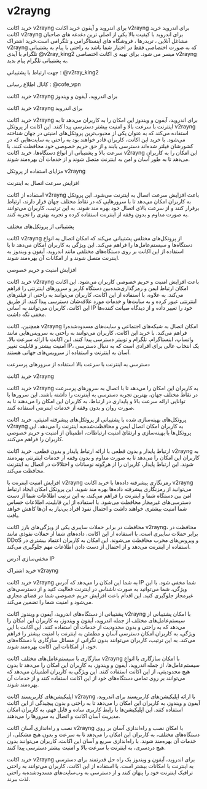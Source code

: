 # v2rayng
خرید اکانت v2rayng برای اندروید و آیفون
خرید اکانت v2rayng برای اندروید
خرید اکانت v2rayng برای اندروید با کیفیت بالا یکی از اصلی ترین دغدغه های صاحبان مشاغل آنلاین ، تریدرها ، فروشگاه های اینستاگرامی و تلگرامی است.خرید اشتراک v2rayng که به صورت اختصاصی فقط در اختیار شما باشد به راحتی با پیام به پشتیبانی تلگرام با آیدی @v2ray_king2 میسر می شود. برای تهیه ی اکانت اختصاصی v2rayng به پشتیبانی تلگرام پیام بدید.

جهت ارتباط با پشتیبانی : @v2ray_king2

کانال اطلاع رسانی : @cofe_vpn

 

خرید اکانت v2rayng برای اندروید، آیفون و ویندوز
 

خرید اکانت v2rayng برای اندروید

خرید اکانت v2rayng برای اندروید، آیفون و ویندوز این امکان را به کاربران می‌دهد تا به اینترنت با سرعت بالا و امنیت بیشتر دسترسی پیدا کنند. این اکانت از پروتکل v2rayng استفاده می‌کند که به عنوان یکی از محبوب‌ترین پروتکل‌های امنیتی در جهان شناخته می‌شود. با خرید این اکانت، کاربران قادر خواهند بود به راحتی به سایت‌هایی که در کشورشان فیلتر شده‌اند دسترسی یابند و از حق حریم خصوصی خود محافظت کنند. با سرعت بالا و پشتیبانی از انواع دستگاه‌ها، خرید اکانت v2rayng این امکان را به کاربران می‌دهد تا به طور آسان و امن به اینترنت متصل شوند و از خدمات آن بهره‌مند شوند.

مزایای استفاده از پروتکل v2rayng

افزایش سرعت اتصال به اینترنت

استفاده از اکانت v2rayng باعث افزایش سرعت اتصال به اینترنت می‌شود. این پروتکل به کاربران امکان می‌دهد تا با سرورهایی که در نقاط مختلف جهان قرار دارند، ارتباط برقرار کنند و از سرعت بالای اتصال خود بهره مند شوند. به این ترتیب، کاربران می‌توانند به صورت مداوم و بدون وقفه از اینترنت استفاده کرده و تجربه بهتری را تجربه کنند.

پشتیبانی از پروتکل‌های مختلف

اکانت v2rayng از پروتکل‌های مختلفی پشتیبانی می‌کند که امکان اتصال به انواع دستگاه‌ها و سیستم‌عامل‌ها را فراهم می‌کند. این ویژگی به کاربران امکان می‌دهد تا با استفاده از این اکانت بر روی دستگاه‌های مختلفی مانند اندروید، آیفون و ویندوز به اینترنت متصل شوند و از امکانات آن بهره‌مند شوند.

افزایش امنیت و حریم خصوصی

خرید اکانت v2rayng باعث افزایش امنیت و حریم خصوصی کاربران می‌شود. این اکانت امکان ارتباط ایمن و رمزگذاری‌شده‌بین دستگاه کاربر و سرورهای اینترنتی را فراهم می‌کند. به علاوه، با استفاده از این اکانت، کاربران می‌توانند به راحتی از فیلترهای اینترنتی عبور کرده و به سایت‌ها و خدمات مورد علاقه‌شان دسترسی پیدا کنند. از طریق این اکانت، کاربران می‌توانند به آسانی IP خود را تغییر داده و از دیدگاه صیانت کننده‌ها مخفی نگه داشت.

همچنین، اکانت v2rayng امکان اتصال به شبکه‌های اجتماعی و سایت‌های مسدود‌شده‌را فراهم می‌کند. با خرید این اکانت، کاربران می‌توانند به راحتی به سرویس‌هایی مانند واتساپ، اینستاگرام، تلگرام و توییتر دسترسی پیدا کنند. این اکانت با ارائه سرعت بالا، امنیت بیشتر و قابلیت تغییر IP، یک انتخاب عالی برای افرادی است که به دنبال دسترسی آسان به اینترنت و استفاده از سرویس‌های جهانی هستند.

دسترسی به اینترنت با سرعت بالا
استفاده از سرورهای پرسرعت
 

خرید اکانت v2rayng

خرید اکانت v2rayng به کاربران این امکان را می‌دهد تا با اتصال به سرورهای پرسرعت در نقاط مختلف جهان، بهترین تجربه دسترسی به اینترنت را داشته باشند. این سرورها با توانایی ارائه سرعت بالا و پایداری در ارتباط، به کاربران این امکان را می‌دهند تا به صورت روان و بدون وقفه از خدمات اینترنتی استفاده کنند.

پروتکل‌های بهینه‌سازی شده
با پشتیبانی از پروتکل‌های پیشرفته امنیتی، خرید اکانت v2rayng به کاربران امکان اتصال ایمن و محافظت‌شده‌به اینترنت را می‌دهد. این پروتکل‌ها با بهینه‌سازی و ارتقائ امنیت ارتباطات، اطمینان از امنیت و حریم خصوصی کاربران را فراهم می‌کنند.

ارتباط پایدار و بدون قطعی
با ارائه ارتباط پایدار و بدون قطعی، خرید اکانت v2rayng به کاربران این امکان را می‌دهد تا به صورت مداوم و بدون وقفه از خدمات اینترنتی بهره‌مند شوند. این ارتباط پایدار، کاربران را از هرگونه نوسانات و اختلالات در اتصال به اینترنت محافظت می‌کند.

افزایش امنیت اینترنت با v2rayng
رمزنگاری پیشرفته داده‌ها
با خرید اکانت v2rayng می‌توانید از رمزنگاری پیشرفته داده‌ها بهره مند شوید. این پروتکل امکان ایجاد ارتباط امن بین دستگاه شما و اینترنت را فراهم می‌کند، به این ترتیب اطلاعات شما از دست دسترسی‌های غیرمجاز محافظت می‌شود. با استفاده از این قابلیت، اطلاعات حساس شما امنیت بیشتری خواهند داشت و احتمال نفوذ افراد بی‌نیاز به آن‌ها کاهش خواهد یافت.

محافظت در برابر حملات سایبری
یکی از ویژگی‌های بارز اکانت v2rayng، محافظت در برابر حملات سایبری است. با استفاده از این اکانت، داده‌های شما از حملات نفوذی مانند DDoS و ویروس‌های مخرب محافظت می‌شوند. این امکان به کاربران اعتماد بیشتری در استفاده از اینترنت می‌دهد و از احتمال از دست دادن اطلاعات مهم جلوگیری می‌کند.

مخفی‌سازی آدرس IP
 

خرید اشتراک v2rayng

خرید اکانت v2rayng به شما این امکان را می‌دهد که آدرس IP شما مخفی شود. با این ویژگی، شما می‌توانید به صورت ناشناس در اینترنت فعالیت کنید و از دسترسی‌های غیرمجاز جلوگیری کنید. این اقدام باعث افزایش حریم خصوصی شما در فضای مجازی می‌شود و امنیت شما را تضمین می‌کند.

پشتیبانی از دستگاه‌های اندروید، آیفون و ویندوز
اکانت v2rayng با امکان پشتیبانی از سیستم‌عامل‌های مختلف از جمله اندروید، آیفون و ویندوز، به کاربران این امکان را می‌دهد که به راحتی و بدون محدودیت از خدمات آن استفاده کنند. این اکانت با این ویژگی، به کاربران امکان دسترسی آسان و مطمئن به اینترنت با امنیت بیشتر را فراهم می‌کند. به این ترتیب، کاربران می‌توانند بدون نگرانی از مسائل سازگاری با دستگاه‌های خود، از امکانات این اکانت بهره‌مند شوند.

سازگاری با سیستم‌عامل‌های مختلف
اکانت v2rayng با امکان سازگاری با انواع سیستم‌عامل‌ها، از جمله اندروید، آیفون و ویندوز، به کاربران این امکان را می‌دهد تا بدون هیچ محدودیتی، از این اکانت استفاده کنند. این ویژگی به کاربران اطمینان می‌دهد که می‌توانند بر روی تمامی دستگاه‌های خود از این اکانت استفاده کنند و از خدمات آن بهره‌مند شوند.

اپلیکیشن‌های کاربرپسند
اکانت v2rayng با ارائه اپلیکیشن‌های کاربرپسند برای اندروید، آیفون و ویندوز، به کاربران این امکان را می‌دهد تا به راحتی و بدون پیچیدگی از این اکانت استفاده کنند. این اپلیکیشن‌ها با رابط کاربری ساده و قابل فهم، به کاربران امکان مدیریت آسان اکانت و اتصال به سرورها را می‌دهند.

نصب و راه‌اندازی آسان
اکانت v2rayng با امکان نصب و راه‌اندازی آسان بر روی دستگاه‌های مختلف، به کاربران این امکان را می‌دهد تا به سرعت و بدون هیچ مشکلی، از خدمات آن بهره‌مند شوند. با راه‌اندازی سریع و آسان این اکانت، کاربران می‌توانند بدون هیچ دردسری، به اینترنت با سرعت بالا و امنیت بیشتر دسترسی پیدا کنند.

خرید اکانت v2rayng برای اندروید، آیفون و ویندوز یک راه حل قدرتمند برای دسترسی به اینترنت با امکانات بیشتر است. با استفاده از این اکانت، کاربران می‌توانند به راحتی ترافیک اینترنت خود را پنهان کنند و از دسترسی به وب‌سایت‌های مسدود‌شده‌به راحتی لذت ببرند.
